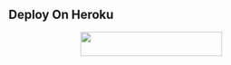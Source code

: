 ## Deploy On Heroku

<p align="center"><a href="https://heroku.com/deploy?template=https://github.com/hedala/BlinkMusix"> <img src="https://img.shields.io/badge/Deploy%20To%20Heroku-purple?style=for-the-badge&logo=heroku" width="250" height="43"/></a></p>
